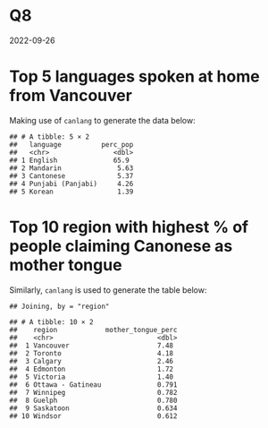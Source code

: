 Q8
================
2022-09-26

# Top 5 languages spoken at home from Vancouver

Making use of `canlang` to generate the data below:

    ## # A tibble: 5 × 2
    ##   language          perc_pop
    ##   <chr>                <dbl>
    ## 1 English              65.9 
    ## 2 Mandarin              5.63
    ## 3 Cantonese             5.37
    ## 4 Punjabi (Panjabi)     4.26
    ## 5 Korean                1.39

# Top 10 region with highest % of people claiming Canonese as mother tongue

Similarly, `canlang` is used to generate the table below:

    ## Joining, by = "region"

    ## # A tibble: 10 × 2
    ##    region            mother_tongue_perc
    ##    <chr>                          <dbl>
    ##  1 Vancouver                      7.48 
    ##  2 Toronto                        4.18 
    ##  3 Calgary                        2.46 
    ##  4 Edmonton                       1.72 
    ##  5 Victoria                       1.40 
    ##  6 Ottawa - Gatineau              0.791
    ##  7 Winnipeg                       0.782
    ##  8 Guelph                         0.780
    ##  9 Saskatoon                      0.634
    ## 10 Windsor                        0.612
